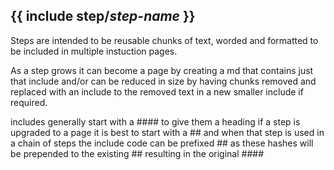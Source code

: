 {{ include step/*step-name* }}
-------------------------------
Steps are intended to be reusable chunks of text, worded and formatted to be included in multiple instuction pages.



As a step grows it can become a page by creating a md that contains just that include and/or can be reduced in size by having chunks removed and replaced with an include to the removed text in a new smaller include if required.

includes generally start with a #### to give them a heading if a step is upgraded to a page it is best to start with a ## and when that step is used in a chain of steps the include code can be prefixed ## as these hashes will be prepended to the existing ## resulting in the original ####
